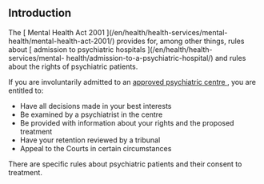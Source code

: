 ##  Introduction

The [ Mental Health Act 2001 ](/en/health/health-services/mental-
health/mental-health-act-2001/) provides for, among other things, rules about
[ admission to psychiatric hospitals ](/en/health/health-services/mental-
health/admission-to-a-psychiatric-hospital/) and rules about the rights of
psychiatric patients.

If you are involuntarily admitted to an [ approved psychiatric centre
](https://mhcirl.ie/what-we-do/regulation/approved-centres) , you are entitled
to:  

  * Have all decisions made in your best interests 
  * Be examined by a psychiatrist in the centre 
  * Be provided with information about your rights and the proposed treatment 
  * Have your retention reviewed by a tribunal 
  * Appeal to the Courts in certain circumstances   

There are specific rules about psychiatric patients and their consent to
treatment.
